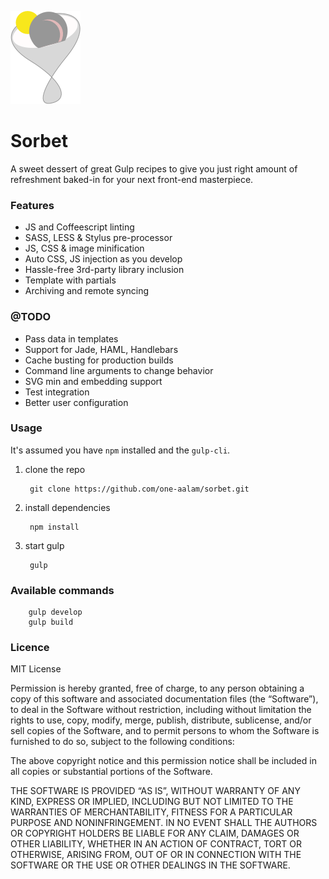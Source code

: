 
![](https://raw.githubusercontent.com/one-aalam/repo-images/master/sorbet/artwork.png)

Sorbet
=============

A sweet dessert of great Gulp recipes to give you just right amount of refreshment baked-in for your next front-end masterpiece.

### Features

- JS and Coffeescript linting
- SASS, LESS & Stylus pre-processor
- JS, CSS & image minification
- Auto CSS, JS injection as you develop
- Hassle-free 3rd-party library inclusion
- Template with partials
- Archiving and remote syncing 

### @TODO
- Pass data in templates
- Support for Jade, HAML, Handlebars
- Cache busting for production builds
- Command line arguments to change behavior
- SVG min and embedding support
- Test integration
- Better user configuration

### Usage
It's assumed you have `npm` installed and the `gulp-cli`.

1. clone the repo

		git clone https://github.com/one-aalam/sorbet.git

2. install dependencies

		npm install

3. start gulp

		gulp

### Available commands

		gulp develop
		gulp build



### Licence

MIT License

Permission is hereby granted, free of charge, to any person obtaining a copy of this software and associated documentation files (the “Software”), to deal in the Software without restriction, including without limitation the rights to use, copy, modify, merge, publish, distribute, sublicense, and/or sell copies of the Software, and to permit persons to whom the Software is furnished to do so, subject to the following conditions:

The above copyright notice and this permission notice shall be included in all copies or substantial portions of the Software.

THE SOFTWARE IS PROVIDED “AS IS”, WITHOUT WARRANTY OF ANY KIND, EXPRESS OR IMPLIED, INCLUDING BUT NOT LIMITED TO THE WARRANTIES OF MERCHANTABILITY, FITNESS FOR A PARTICULAR PURPOSE AND NONINFRINGEMENT. IN NO EVENT SHALL THE AUTHORS OR COPYRIGHT HOLDERS BE LIABLE FOR ANY CLAIM, DAMAGES OR OTHER LIABILITY, WHETHER IN AN ACTION OF CONTRACT, TORT OR OTHERWISE, ARISING FROM, OUT OF OR IN CONNECTION WITH THE SOFTWARE OR THE USE OR OTHER DEALINGS IN THE SOFTWARE.
